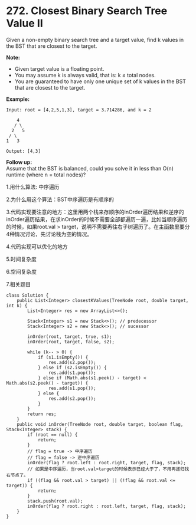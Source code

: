 # 272. Closest Binary Search Tree Value II

Given a non-empty binary search tree and a target value, find k values in the BST that are closest to the target.

**Note:**

* Given target value is a floating point.
* You may assume k is always valid, that is: k ≤ total nodes.
* You are guaranteed to have only one unique set of k values in the BST that are closest to the target.

**Example:**

```text
Input: root = [4,2,5,1,3], target = 3.714286, and k = 2

    4
   / \
  2   5
 / \
1   3

Output: [4,3]
```

**Follow up:**  
Assume that the BST is balanced, could you solve it in less than O\(n\) runtime \(where n = total nodes\)?

1.用什么算法: 中序遍历

2.为什么用这个算法：BST中序遍历是有顺序的

3.代码实现要注意的地方：这里用两个栈来存顺序的inOrder遍历结果和逆序的inOrder遍历结果，在求inOrder的时候不需要全部都遍历一遍，比如当顺序遍历的时候，如果root.val &gt; target，说明不需要再往右子树遍历了。在主函数里要分4种情况讨论，先讨论栈为空的情况。

4.代码实现可以优化的地方

5.时间复杂度

6.空间复杂度

7.相关题目

```text
class Solution {
    public List<Integer> closestKValues(TreeNode root, double target, int k) {
        List<Integer> res = new ArrayList<>();
        
        Stack<Integer> s1 = new Stack<>(); // predecessor
        Stack<Integer> s2 = new Stack<>(); // sucessor
        
        inOrder(root, target, true, s1);
        inOrder(root, target, false, s2);
        
        while (k-- > 0) {
            if (s1.isEmpty()) {
                res.add(s2.pop());
            } else if (s2.isEmpty()) {
                res.add(s1.pop());
            } else if (Math.abs(s1.peek() - target) < Math.abs(s2.peek() - target)) {
                res.add(s1.pop());
            } else {
                res.add(s2.pop());
            }
        }
        return res;
    }
    public void inOrder(TreeNode root, double target, boolean flag, Stack<Integer> stack) {
        if (root == null) {
            return;
        }
        // flag = true -> 中序遍历
        // flag = false -> 逆中序遍历
        inOrder(flag ? root.left : root.right, target, flag, stack);
        // 如果是中序遍历，当root.val>target的时候表示已经大于了，不用再递归找右节点了。
        if ((flag && root.val > target) || (!flag && root.val <= target)) {
            return;
        }
        stack.push(root.val);
        inOrder(flag ? root.right : root.left, target, flag, stack);
    }
}
```

